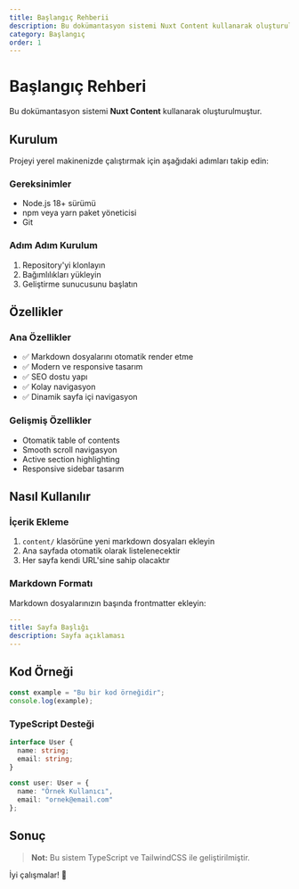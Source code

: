 ```yaml
---
title: Başlangıç Rehberii
description: Bu dokümantasyon sistemi Nuxt Content kullanarak oluşturulmuştur.
category: Başlangıç
order: 1
---
```


# Başlangıç Rehberi

Bu dokümantasyon sistemi **Nuxt Content** kullanarak oluşturulmuştur.

## Kurulum

Projeyi yerel makinenizde çalıştırmak için aşağıdaki adımları takip edin:

### Gereksinimler

- Node.js 18+ sürümü
- npm veya yarn paket yöneticisi
- Git

### Adım Adım Kurulum

1. Repository'yi klonlayın
2. Bağımlılıkları yükleyin
3. Geliştirme sunucusunu başlatın

## Özellikler

### Ana Özellikler

- ✅ Markdown dosyalarını otomatik render etme
- ✅ Modern ve responsive tasarım
- ✅ SEO dostu yapı
- ✅ Kolay navigasyon
- ✅ Dinamik sayfa içi navigasyon

### Gelişmiş Özellikler

- Otomatik table of contents
- Smooth scroll navigasyon
- Active section highlighting
- Responsive sidebar tasarım

## Nasıl Kullanılır

### İçerik Ekleme

1. `content/` klasörüne yeni markdown dosyaları ekleyin
2. Ana sayfada otomatik olarak listelenecektir
3. Her sayfa kendi URL'sine sahip olacaktır

### Markdown Formatı

Markdown dosyalarınızın başında frontmatter ekleyin:

```yaml
---
title: Sayfa Başlığı
description: Sayfa açıklaması
---
```

## Kod Örneği

```javascript
const example = "Bu bir kod örneğidir";
console.log(example);
```

### TypeScript Desteği

```typescript
interface User {
  name: string;
  email: string;
}

const user: User = {
  name: "Örnek Kullanıcı",
  email: "ornek@email.com"
};
```

## Sonuç

> **Not:** Bu sistem TypeScript ve TailwindCSS ile geliştirilmiştir.

İyi çalışmalar! 🚀 
